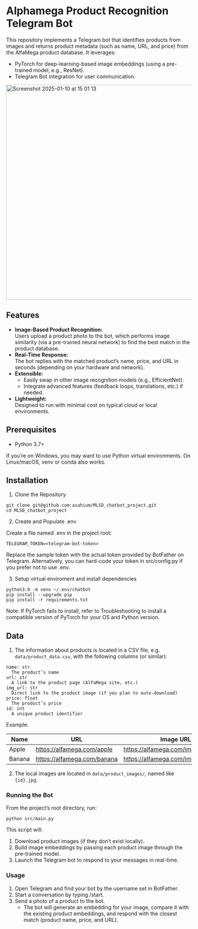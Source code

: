 # Alphamega Product Recognition Telegram Bot

This repository implements a Telegram bot that identifies products from images and returns product metadata (such as name, URL, and price) from the AlfaMega product database. It leverages:

- PyTorch for deep-learning-based image embeddings (using a pre-trained model, e.g., ResNet).
- Telegram Bot integration for user communication.

<img width="582" alt="Screenshot 2025-01-10 at 15 01 13" src="https://github.com/user-attachments/assets/80ab350d-2f64-49af-8ba3-5ba38ae1a95a" />


## Features
- **Image-Based Product Recognition:** \
	Users upload a product photo to the bot, which performs image similarity (via a pre-trained neural network) to find the best match in the product database.
- **Real-Time Response:** \
	The bot replies with the matched product’s name, price, and URL in seconds (depending on your hardware and network).
- **Extensible:** 
	- Easily swap in other image recognition models (e.g., EfficientNet).
  	- Integrate advanced features (feedback loops, translations, etc.) if needed.
- **Lightweight:** \
	Designed to run with minimal cost on typical cloud or local environments.

## Prerequisites
- Python 3.7+

If you’re on Windows, you may want to use Python virtual environments. On Linux/macOS, venv or conda also works.

## Installation

1. Clone the Repository

```
git clone git@github.com:asahium/MLSD_chatbot_project.git
cd MLSD_chatbot_project
```

2. Create and Populate .env

Create a file named .env in the project root:

```
TELEGRAM_TOKEN=<telegram-bot-token>
```

Replace the sample token with the actual token provided by BotFather on Telegram. Alternatively, you can hard-code your token in src/config.py if you prefer not to use .env.

3. Setup virtual enviroment and install dependencies

```
python3.9 -m venv ~/.env/chatbot
pip install --upgrade pip
pip install -r requirements.txt
```

Note: If PyTorch fails to install, refer to Troubleshooting to install a compatible version of PyTorch for your OS and Python version.

## Data 
1. The information about products is located in a CSV file, e.g. ```data/product_data.csv```, with the following columns (or similar):

```
name: str
  The product’s name
url: str
  A link to the product page (AlfaMega site, etc.)
img_url: str
  Direct link to the product image (if you plan to auto-download)
price: float
  The product’s price
id: int
  A unique product identifier
```
Example:


| Name    | URL                              | Image URL                           | Price | ID  |
|---------|----------------------------------|-------------------------------------|-------|-----|
| Apple   | https://alfamega.com/apple       | https://alfamega.com/img/apple.jpg  | 1.50  | 101 |
| Banana  | https://alfamega.com/banana      | https://alfamega.com/img/banana.jpg | 2.00  | 102 |


2. The local images are located in ```data/product_images/```, named like ```{id}.jpg```.

   
### Running the Bot

From the project’s root directory, run:

```
python src/main.py
```

This script will:
1. Download product images (if they don’t exist locally).
2. Build image embeddings by passing each product image through the pre-trained model.
3. Launch the Telegram bot to respond to your messages in real-time.

### Usage
1. Open Telegram and find your bot by the username set in BotFather.
2. Start a conversation by typing /start.
3. Send a photo of a product to the bot.
	- The bot will generate an embedding for your image, compare it with the existing product embeddings, and respond with the closest match (product name, price, and URL).
